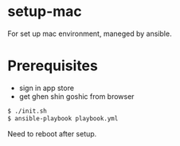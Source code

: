 # setup-mac

For set up mac environment, maneged by ansible.

# Prerequisites

- sign in app store
- get ghen shin goshic from browser

```sh
$ ./init.sh
$ ansible-playbook playbook.yml
```

Need to reboot after setup.
